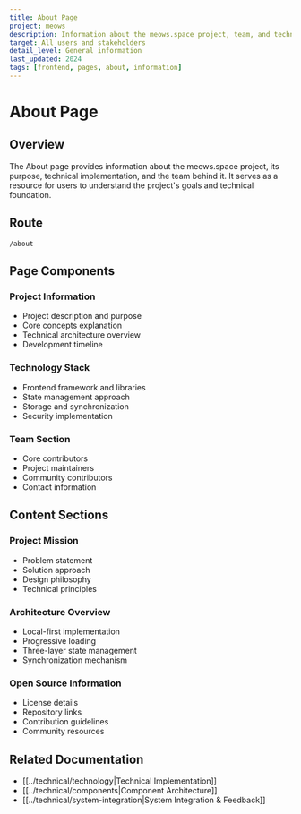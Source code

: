 ```yaml
---
title: About Page
project: meows
description: Information about the meows.space project, team, and technology
target: All users and stakeholders
detail_level: General information
last_updated: 2024
tags: [frontend, pages, about, information]
---
```


# About Page

## Overview

The About page provides information about the meows.space project, its purpose, technical implementation, and the team behind it. It serves as a resource for users to understand the project's goals and technical foundation.

## Route

```
/about
```

## Page Components

### Project Information

- Project description and purpose
- Core concepts explanation
- Technical architecture overview
- Development timeline

### Technology Stack

- Frontend framework and libraries
- State management approach
- Storage and synchronization
- Security implementation

### Team Section

- Core contributors
- Project maintainers
- Community contributors
- Contact information

## Content Sections

### Project Mission

- Problem statement
- Solution approach
- Design philosophy
- Technical principles

### Architecture Overview

- Local-first implementation
- Progressive loading
- Three-layer state management
- Synchronization mechanism

### Open Source Information

- License details
- Repository links
- Contribution guidelines
- Community resources

## Related Documentation

- [[../technical/technology|Technical Implementation]]
- [[../technical/components|Component Architecture]]
- [[../technical/system-integration|System Integration & Feedback]]
